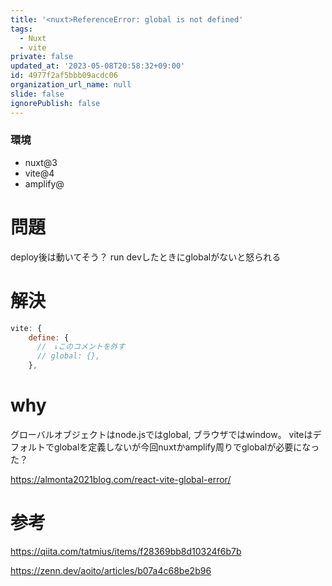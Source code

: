 ```yaml
---
title: '<nuxt>ReferenceError: global is not defined'
tags:
  - Nuxt
  - vite
private: false
updated_at: '2023-05-08T20:58:32+09:00'
id: 4977f2af5bbb09acdc06
organization_url_name: null
slide: false
ignorePublish: false
---
```

### 環境
- nuxt@3
- vite@4
- amplify@

# 問題
deploy後は動いてそう？
run devしたときにglobalがないと怒られる

# 解決
```js:nuxt.config.js
vite: {
    define: {
      //　↓このコメントを外す
      // global: {},
    },
```

# why
グローバルオブジェクトはnode.jsではglobal, ブラウザではwindow。
viteはデフォルトでglobalを定義しないが今回nuxtかamplify周りでglobalが必要になった？

https://almonta2021blog.com/react-vite-global-error/


# 参考
https://qiita.com/tatmius/items/f28369bb8d10324f6b7b

https://zenn.dev/aoito/articles/b07a4c68be2b96
